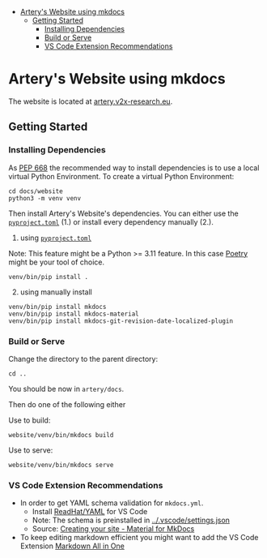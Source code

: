 - [Artery's Website using mkdocs](#arterys-website-using-mkdocs)
    - [Getting Started](#getting-started)
        - [Installing Dependencies](#installing-dependencies)
        - [Build or Serve](#build-or-serve)
        - [VS Code Extension Recommendations](#vs-code-extension-recommendations)

# Artery's Website using mkdocs
The website is located at [artery.v2x-research.eu](http://artery.v2x-research.eu).

## Getting Started
### Installing Dependencies
As [PEP 668](https://peps.python.org/pep-0668/) the recommended way to install dependencies is to use a local virtual Python Environment.
To create a virtual Python Environment:
```console
cd docs/website
python3 -m venv venv
```
Then install Artery's Website's dependencies.
You can either use the [`pyproject.toml`](pyproject.toml) (1.) or install every dependency manually (2.).  

1. using [`pyproject.toml`](pyproject.toml)  

Note: This feature might be a Python >= 3.11 feature.
In this case [Poetry](https://python-poetry.org) might be your tool of choice.
```console
venv/bin/pip install .
```

2. using manually install
```console
venv/bin/pip install mkdocs
venv/bin/pip install mkdocs-material
venv/bin/pip install mkdocs-git-revision-date-localized-plugin
```

### Build or Serve
Change the directory to the parent directory:
```
cd ..
```
You should be now in `artery/docs`.

Then do one of the following either

Use to build:
```console
website/venv/bin/mkdocs build
```

Use to serve:
```console
website/venv/bin/mkdocs serve
```

### VS Code Extension Recommendations
- In order to get YAML schema validation for `mkdocs.yml`.
    - Install [ReadHat/YAML](https://marketplace.visualstudio.com/items?itemName=redhat.vscode-yaml) for VS Code
    - Note: The schema is preinstalled in [../.vscode/settings.json](../.vscode/settings.json)
    - Source: [Creating your site - Material for MkDocs](https://squidfunk.github.io/mkdocs-material/creating-your-site/#minimal-configuration)
- To keep editing markdown efficient you might want to add the VS Code Extension [Markdown All in One](https://marketplace.visualstudio.com/items?itemName=yzhang.markdown-all-in-one)